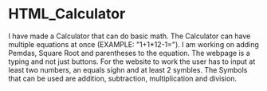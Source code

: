 # HTML_Calculator
I have made a Calculator that can do basic math. The Calculator can have multiple equations at once (EXAMPLE: "1+1*12-1="). I am working on adding Pemdas, Square Root and parentheses to the equation. The webpage is a typing and not just buttons. For the website to work the user has to input at least two numbers, an equals sighn and at least 2 symbles. The Symbols that can be used are addition, subtraction, multiplication and division.
